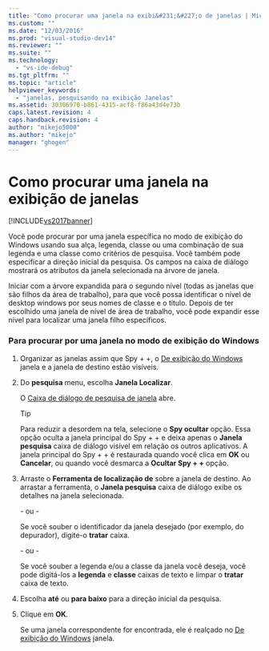 ```yaml
---
title: "Como procurar uma janela na exibi&#231;&#227;o de janelas | Microsoft Docs"
ms.custom: ""
ms.date: "12/03/2016"
ms.prod: "visual-studio-dev14"
ms.reviewer: ""
ms.suite: ""
ms.technology: 
  - "vs-ide-debug"
ms.tgt_pltfrm: ""
ms.topic: "article"
helpviewer_keywords: 
  - "janelas, pesquisando na exibição Janelas"
ms.assetid: 30306970-b861-4315-acf8-f86a43d4e73b
caps.latest.revision: 4
caps.handback.revision: 4
author: "mikejo5000"
ms.author: "mikejo"
manager: "ghogen"
---
```

# Como procurar uma janela na exibi&#231;&#227;o de janelas
[!INCLUDE[vs2017banner](../code-quality/includes/vs2017banner.md)]

Você pode procurar por uma janela específica no modo de exibição do Windows usando sua alça, legenda, classe ou uma combinação de sua legenda e uma classe como critérios de pesquisa.  Você também pode especificar a direção inicial da pesquisa.  Os campos na caixa de diálogo mostrará os atributos da janela selecionada na árvore de janela.  
  
 Iniciar com a árvore expandida para o segundo nível \(todas as janelas que são filhos da área de trabalho\), para que você possa identificar o nível de desktop windows por seus nomes de classe e o título.  Depois de ter escolhido uma janela de nível de área de trabalho, você pode expandir esse nível para localizar uma janela filho específicos.  
  
### Para procurar por uma janela no modo de exibição do Windows  
  
1.  Organizar as janelas assim que Spy \+ \+, o  [De exibição do Windows](../debugger/windows-view.md) janela e a janela de destino estão visíveis.  
  
2.  Do  **pesquisa** menu, escolha  **Janela Localizar**.  
  
     O  [Caixa de diálogo de pesquisa de janela](../debugger/window-search-dialog-box.md) abre.  
  
    > [!TIP]
    >  Para reduzir a desordem na tela, selecione o  **Spy ocultar** opção.  Essa opção oculta a janela principal do Spy \+ \+ e deixa apenas o  **Janela pesquisa** caixa de diálogo visível em relação os outros aplicativos.  A janela principal do Spy \+ \+ é restaurada quando você clica em  **OK** ou  **Cancelar**, ou quando você desmarca a  **Ocultar Spy \+ \+** opção.  
  
3.  Arraste o  **Ferramenta de localização de** sobre a janela de destino.  Ao arrastar a ferramenta, o  **Janela pesquisa** caixa de diálogo exibe os detalhes na janela selecionada.  
  
     \- ou \-  
  
     Se você souber o identificador da janela desejado \(por exemplo, do depurador\), digite\-o  **tratar** caixa.  
  
     \- ou \-  
  
     Se você souber a legenda e\/ou a classe da janela você deseja, você pode digitá\-los a  **legenda** e  **classe** caixas de texto e limpar o  **tratar** caixa de texto.  
  
4.  Escolha  **até** ou  **para baixo** para a direção inicial da pesquisa.  
  
5.  Clique em **OK**.  
  
     Se uma janela correspondente for encontrada, ele é realçado no  [De exibição do Windows](../debugger/windows-view.md) janela.